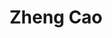 ---
title: Zheng Cao
layout: people
permalink: /people/2_2_zheng_cao
status: Student
pname: Zheng Cao
position: PhD student
eml: 2211015@tongji.edu.cn
website: 
cv: 
github: 
linkedin:
google_scholar: 
twitter: 
facebook: 
instagram:
desp: Zheng received his bachelor's degree biology from Henan agricultural university in 2020. His research focuses on function and mechanism of tsRNA and tRNA modifying enzymes in spermatogenesis.
---